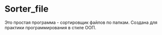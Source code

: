 # Sorter_file
Это простая программа - сортировщик файлов по папкам. Создана для практики программирования в стиле ООП.
